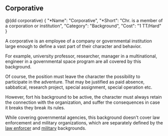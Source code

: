 ## Corporative

@(dd corporative)
{
  "*Name": "Corporative",
  "*Short": "Chr. is a member of a corporation or institution",
  "Category": "Background",
  "Cost": "1 TT/Hard"
}

A corporative is an employee of a company or governmental
institution large enough to define a vast part of their 
character and behavior.

For example, university professor, researcher, manager in a
multinational, engineer in a governmental space program are all
covered by this background.

Of course, the position must leave the character the possibility
to participate in the adventure. That may be justified as paid absence,
sabbatical, research project, special assignment, special operation
etc.

However, fort his background to be active, the character must always
retain the connection with the organization, and suffer the consequences
in case it breaks they break its rules.

While covering governmental agencies, this background doesn't cover law 
enforcement and military organizations, which are separately defined by
the [law enforcer](#law-enforcer) and [military](#military) backgrounds.
